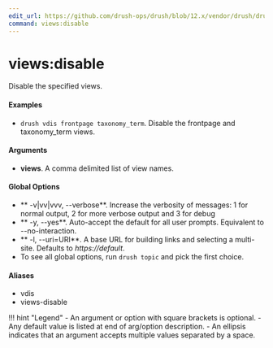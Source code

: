 ```yaml
---
edit_url: https://github.com/drush-ops/drush/blob/12.x/vendor/drush/drush/src/Commands/core/ViewsCommands.php
command: views:disable
---
```

# views:disable

Disable the specified views.

#### Examples

- <code>drush vdis frontpage taxonomy_term</code>. Disable the frontpage and taxonomy_term views.

#### Arguments

- **views**. A comma delimited list of view names.

#### Global Options

- ** -v|vv|vvv, --verbose**. Increase the verbosity of messages: 1 for normal output, 2 for more verbose output and 3 for debug
- ** -y, --yes**. Auto-accept the default for all user prompts. Equivalent to --no-interaction.
- ** -l, --uri=URI**. A base URL for building links and selecting a multi-site. Defaults to *https://default*.
- To see all global options, run <code>drush topic</code> and pick the first choice.

#### Aliases

- vdis
- views-disable

!!! hint "Legend"
    - An argument or option with square brackets is optional.
    - Any default value is listed at end of arg/option description.
    - An ellipsis indicates that an argument accepts multiple values separated by a space.